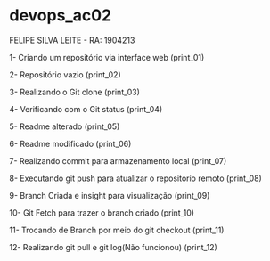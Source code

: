 # devops_ac02

FELIPE SILVA LEITE - RA: 1904213

1- Criando um repositório via interface web (print_01)

2- Repositório vazio (print_02)

3- Realizando o Git clone (print_03)

4- Verificando com o Git status (print_04)

5- Readme alterado (print_05)

6- Readme modificado (print_06)

7- Realizando commit para armazenamento local (print_07)

8- Executando git push para atualizar o repositorio remoto (print_08)

9- Branch Criada e insight para visualização (print_09)

10- Git Fetch para trazer o branch criado (print_10)

11- Trocando de Branch por meio do git checkout (print_11)

12- Realizando git pull e git log(Não funcionou) (print_12)

